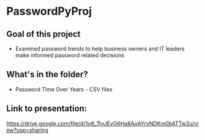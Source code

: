 # PasswordPyProj

## Goal of this project
- Examined password trends to help business owners and IT leaders make informed password related decisions

## What's in the folder?
- Password Time Over Years - CSV files

## Link to presentation:
https://drive.google.com/file/d/1o8_TtvJEvG6Ha8AoAYrxNDKm0bATTw2u/view?usp=sharing
